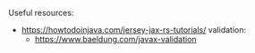 Useful resources:
 - https://howtodoinjava.com/jersey-jax-rs-tutorials/
 validation:
   - https://www.baeldung.com/javax-validation